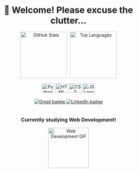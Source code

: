 <!--Why so curious?-->


<div align="center">
  <h1>👋 Welcome! Please excuse the clutter...</h1>

  <div style="display: flex; justify-content: center; gap: 10px; flex-wrap: wrap;">
    <img height="150em" src="https://github-readme-stats.vercel.app/api?username=FSHerrmann&show_icons=true&title_color=009c3b&text_color=002776&icon_color=ffdf00" alt="GitHub Stats"/>
    <img height="150em" src="https://github-readme-stats.vercel.app/api/top-langs?username=FSHerrmann&layout=compact&langs_count=10&theme=dracula" alt="Top Languages"/>
  </div>

  <br>

  <div>
    <img alt="Python Logo" height="30" width="40" src="https://cdn.jsdelivr.net/npm/programming-languages-logos/src/python/python.svg">
    <img alt="HTML Logo" height="30" width="40" src="https://cdn.jsdelivr.net/npm/programming-languages-logos/src/html/html.svg">
    <img alt="CSS Logo" height="30" width="40" src="https://cdn.jsdelivr.net/npm/programming-languages-logos/src/css/css.svg">
    <img alt="JS Logo" height="30" width="40" src="https://cdn.jsdelivr.net/npm/programming-languages-logos/src/javascript/javascript.svg">
  </div>

  <br>

  <div>
    <a href="mailto:mime.schneider@gmail.com">
      <img src="https://img.shields.io/badge/-Gmail-%23EA4335?style=for-the-badge&logo=gmail&logoColor=white" alt="Gmail badge"/>
    </a>
    <a href="https://www.linkedin.com/in/felipe-schneider-864602123" target="_blank">
      <img src="https://img.shields.io/badge/-LinkedIn-%230077B5?style=for-the-badge&logo=linkedin&logoColor=white" alt="LinkedIn badge"/>
    </a>
  </div>

  <br>

  <div>
    <h3>Currently studying Web Development!</h3>
    <img height="130em" alt="Web Development GIF" src="https://raw.githubusercontent.com/FSHerrmann/FSHerrmann/main/Me%20and%20Myself.gif">
  </div>
</div>

<!-- References:
https://giphy.com/gifs/realfoodrn-working-fast-typing-baby-SAIGPdSohpC7JdRcHT
https://github.com/rafaballerini/rafaballerini/blob/main/README.md
-->

